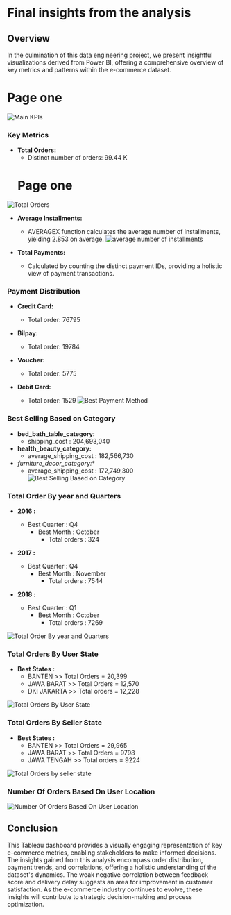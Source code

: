# Final insights from the analysis
## Overview

In the culmination of this data engineering project, we present insightful visualizations derived from Power BI, offering a comprehensive overview of key metrics and patterns within the e-commerce dataset.

# Page one
![Main KPIs](Dashboard_1.png)

### Key Metrics

- **Total Orders:**
  - Distinct number of orders: 99.44 K
  # Page one
![Total Orders](total_orders.png)

- **Average Installments:**
  - AVERAGEX function calculates the average number of installments, yielding 2.853 on average.
  ![ average number of installments](average_installment.png)

- **Total Payments:**
  - Calculated by counting the distinct payment IDs, providing a holistic view of payment transactions.

### Payment Distribution

- **Credit Card:**
  - Total order: 76795

- **Bilpay:**
  - Total order: 19784
- **Voucher:**
  - Total order: 5775
- **Debit Card:**
  - Total order: 1529
![Best Payment Method](Best_Payment_Method.png)  
  

### Best Selling Based on Category 

- **bed_bath_table_category:**
    - shipping_cost : 204,693,040
- **health_beauty_category:**
    - average_shipping_cost : 182,566,730
- *furniture_decor_category:**
    - average_shipping_cost : 172,749,300
![Best Selling Based on Category](Best_Selling_Category.png)      
    
### Total Order By year and Quarters

- **2016 :**
  - Best Quarter : Q4
    - Best Month : October
        - Total orders : 324

- **2017 :**
  - Best Quarter : Q4
    - Best Month : November
        - Total orders : 7544

- **2018 :**
  - Best Quarter : Q1
    - Best Month : October
        - Total orders : 7269

![Total Order By year and Quarters](Total_Order_By_year_and_Quarters.png)      

### Total Orders By User State
- **Best States :**
  - BANTEN >> Total Orders = 20,399
  - JAWA BARAT >> Total Orders = 12,570
  - DKI JAKARTA >> Total orders = 12,228
  
![Total Orders By User State](Total_Orders_By_User_State.png)      

### Total Orders By Seller State
- **Best States :**
  - BANTEN >> Total Orders = 29,965
  - JAWA BARAT >> Total Orders = 9798
  - JAWA TENGAH >> Total orders = 9224
  
![Total Orders by seller state](Total_Orders_by_seller_state.png)      

### Number Of Orders Based On User Location 
![Number Of Orders Based On User Location](Number_Of_Orders_Based_On_User_Location.png)

## Conclusion

This Tableau dashboard provides a visually engaging representation of key e-commerce metrics, enabling stakeholders to make informed decisions. The insights gained from this analysis encompass order distribution, payment trends, and correlations, offering a holistic understanding of the dataset's dynamics. The weak negative correlation between feedback score and delivery delay suggests an area for improvement in customer satisfaction. As the e-commerce industry continues to evolve, these insights will contribute to strategic decision-making and process optimization.